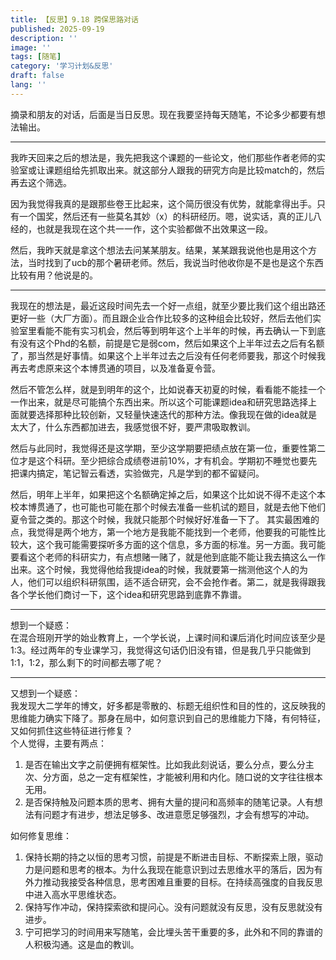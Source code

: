 ```yaml
---
title: 【反思】9.18 跨保思路对话
published: 2025-09-19
description: ''
image: ''
tags: [随笔]
category: '学习计划&反思'
draft: false 
lang: ''
---
```

摘录和朋友的对话，后面是当日反思。现在我要坚持每天随笔，不论多少都要有想法输出。

---
我昨天回来之后的想法是，我先把我这个课题的一些论文，他们那些作者老师的实验室或让课题组给先抓取出来。就这部分人跟我的研究方向是比较match的，然后再去这个筛选。

因为我觉得我真的是跟那些卷王比起来，这个简历很没有优势，就能拿得出手。只有一个国奖，然后还有一些莫名其妙（x）的科研经历。嗯，说实话，真的正儿八经的，也就是我现在这个共一一作，这个实验都做不出效果这一段。

然后，我昨天就是拿这个想法去问某某朋友。结果，某某跟我说他也是用这个方法，当时找到了ucb的那个暑研老师。然后，我说当时他收你是不是也是这个东西比较有用？他说是的。

---

我现在的想法是，最近这段时间先去一个好一点组，就至少要比我们这个组出路还更好一些（大厂方面）。而且跟企业合作比较多的这种组会比较好，然后去他们实验室里看能不能有实习机会，然后等到明年这个上半年的时候，再去确认一下到底有没有这个Phd的名额，前提是它是弱com，然后如果这个上半年过去之后有名额了，那当然是好事情。如果这个上半年过去之后没有任何老师要我，那这个时候我再去考虑原来这个本博贯通的项目，以及准备夏令营。

然后不管怎么样，就是到明年的这个，比如说春天初夏的时候，看看能不能挂一个一作出来，就是尽可能搞个东西出来。所以这个可能课题idea和研究思路选择上面就要选择那种比较创新，又轻量快速迭代的那种方法。像我现在做的idea就是太大了，什么东西都加进去，我感觉很不好，要严肃吸取教训。

然后与此同时，我觉得还是这学期，至少这学期要把绩点放在第一位，重要性第二位才是这个科研。至少把综合成绩卷进前10%，才有机会。学期初不睡觉也要先把课内搞定，笔记智云看透，实验做完，凡是学到的都不留疑问。

然后，明年上半年，如果把这个名额确定掉之后，如果这个比如说不得不走这个本校本博贯通了，也可能也可能在那个时候去准备一些机试的题目，就是去他下他们夏令营之类的。那这个时候，我就只能那个时候好好准备一下了。
其实最困难的点，我觉得是两个地方，第一个地方是我能不能找到一个老师，他要我的可能性比较大，这个我可能需要探听多方面的这个信息，多方面的标准。另一方面。我可能要看这个老师的科研实力，有点想赌一赌了，就是他到底能不能让我去搞这么一作出来。这个时候，我觉得他给我提idea的时候，我就要第一揣测他这个人的为人，他们可以组织科研氛围，适不适合研究，会不会抢作者。第二，就是我得跟我各个学长他们商讨一下，这个idea和研究思路到底靠不靠谱。

---
想到一个疑惑：   
在混合班刚开学的始业教育上，一个学长说，上课时间和课后消化时间应该至少是1:3。经过两年的专业课学习，我觉得这句话仍旧没有错，但是我几乎只能做到1:1，1:2，那么剩下的时间都去哪了呢？

---
又想到一个疑惑：   
我发现大二学年的博文，好多都是零散的、标题无组织性和目的性的，这反映我的思维能力确实下降了。那身在局中，如何意识到自己的思维能力下降，有何特征，又如何抓住这些特征进行修复？   
个人觉得，主要有两点：
1. 是否在输出文字之前便拥有框架性。比如我此刻说话，要么分点，要么分主次、分方面，总之一定有框架性，才能被利用和内化。随口说的文字往往根本无用。
2. 是否保持触及问题本质的思考、拥有大量的提问和高频率的随笔记录。人有想法有问题才有进步，想法足够多、改进意愿足够强烈，才会有想写的冲动。

如何修复思维：
1. 保持长期的持之以恒的思考习惯，前提是不断进击目标、不断探索上限，驱动力是问题和思考的根本。为什么我现在能意识到过去思维水平的落后，因为有外力推动我接受各种信息，思考困难且重要的目标。在持续高强度的自我反思中进入高水平思维状态。
2. 保持写作冲动，保持探索欲和提问心。没有问题就没有反思，没有反思就没有进步。
3. 宁可把学习的时间用来写随笔，会比埋头苦干重要的多，此外和不同的靠谱的人积极沟通。这是血的教训。
